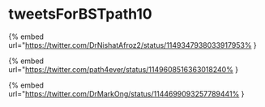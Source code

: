# tweetsForBSTpath10

{% embed url="https://twitter.com/DrNishatAfroz2/status/1149347938033917953% }

{% embed url="https://twitter.com/path4ever/status/1149608516363018240% }

{% embed url="https://twitter.com/DrMarkOng/status/1144699093257789441% }

